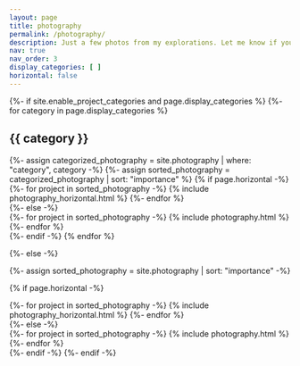 ```yaml
---
layout: page
title: photography
permalink: /photography/
description: Just a few photos from my explorations. Let me know if you like them!
nav: true
nav_order: 3
display_categories: [ ]
horizontal: false
---
```


<!-- pages/photography.md -->
<div class="photography">
{%- if site.enable_project_categories and page.display_categories %}
  <!-- Display categorized photography -->
  {%- for category in page.display_categories %}
  <h2 class="category">{{ category }}</h2>
  {%- assign categorized_photography = site.photography | where: "category", category -%}
  {%- assign sorted_photography = categorized_photography | sort: "importance" %}
  <!-- Generate cards for each project -->
  {% if page.horizontal -%}
  <div class="container">
    <div class="row row-cols-2">
    {%- for project in sorted_photography -%}
      {% include photography_horizontal.html %}
    {%- endfor %}
    </div>
  </div>
  {%- else -%}
  <div class="grid">
    {%- for project in sorted_photography -%}
      {% include photography.html %}
    {%- endfor %}
  </div>
  {%- endif -%}
  {% endfor %}

{%- else -%}
<!-- Display photography without categories -->
  {%- assign sorted_photography = site.photography | sort: "importance" -%}
  <!-- Generate cards for each project -->
  {% if page.horizontal -%}
  <div class="container">
    <div class="row row-cols-2">
    {%- for project in sorted_photography -%}
      {% include photography_horizontal.html %}
    {%- endfor %}
    </div>
  </div>
  {%- else -%}
  <div class="grid">
    {%- for project in sorted_photography -%}
      {% include photography.html %}
    {%- endfor %}
  </div>
  {%- endif -%}
{%- endif -%}
</div>

